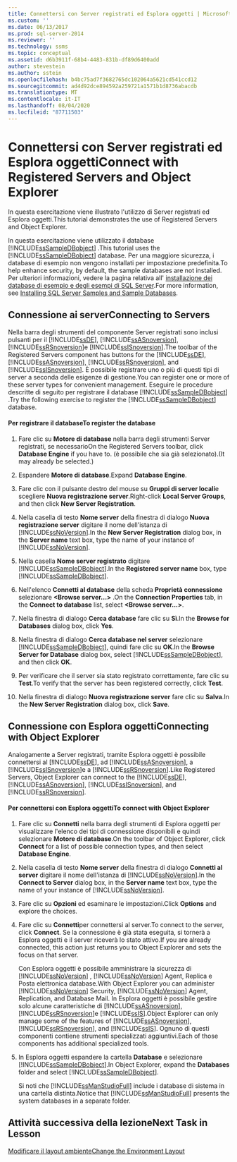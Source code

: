 ```yaml
---
title: Connettersi con Server registrati ed Esplora oggetti | Microsoft Docs
ms.custom: ''
ms.date: 06/13/2017
ms.prod: sql-server-2014
ms.reviewer: ''
ms.technology: ssms
ms.topic: conceptual
ms.assetid: d6b3911f-68b4-4483-831b-df89d6400add
author: stevestein
ms.author: sstein
ms.openlocfilehash: b4bc75ad7f3682765dc102064a5621cd541ccd12
ms.sourcegitcommit: ad4d92dce894592a259721a1571b1d8736abacdb
ms.translationtype: MT
ms.contentlocale: it-IT
ms.lasthandoff: 08/04/2020
ms.locfileid: "87711503"
---
```

# <a name="connect-with-registered-servers-and-object-explorer"></a><span data-ttu-id="ca4d5-102">Connettersi con Server registrati ed Esplora oggetti</span><span class="sxs-lookup"><span data-stu-id="ca4d5-102">Connect with Registered Servers and Object Explorer</span></span>
  <span data-ttu-id="ca4d5-103">In questa esercitazione viene illustrato l'utilizzo di Server registrati ed Esplora oggetti.</span><span class="sxs-lookup"><span data-stu-id="ca4d5-103">This tutorial demonstrates the use of Registered Servers and Object Explorer.</span></span>  
  
 <span data-ttu-id="ca4d5-104">In questa esercitazione viene utilizzato il database [!INCLUDE[ssSampleDBobject](../../includes/sssampledbobject-md.md)] .</span><span class="sxs-lookup"><span data-stu-id="ca4d5-104">This tutorial uses the [!INCLUDE[ssSampleDBobject](../../includes/sssampledbobject-md.md)] database.</span></span> <span data-ttu-id="ca4d5-105">Per una maggiore sicurezza, i database di esempio non vengono installati per impostazione predefinita.</span><span class="sxs-lookup"><span data-stu-id="ca4d5-105">To help enhance security, by default, the sample databases are not installed.</span></span> <span data-ttu-id="ca4d5-106">Per ulteriori informazioni, vedere la pagina relativa all' [installazione dei database di esempio e degli esempi di SQL Server](http://sqlserversamples.codeplex.com).</span><span class="sxs-lookup"><span data-stu-id="ca4d5-106">For more information, see [Installing SQL Server Samples and Sample Databases](http://sqlserversamples.codeplex.com).</span></span>  
  
## <a name="connecting-to-servers"></a><span data-ttu-id="ca4d5-107">Connessione ai server</span><span class="sxs-lookup"><span data-stu-id="ca4d5-107">Connecting to Servers</span></span>  
 <span data-ttu-id="ca4d5-108">Nella barra degli strumenti del componente Server registrati sono inclusi pulsanti per il [!INCLUDE[ssDE](../../includes/ssde-md.md)], [!INCLUDE[ssASnoversion](../../includes/ssasnoversion-md.md)], [!INCLUDE[ssRSnoversion](../../includes/ssrsnoversion-md.md)]e [!INCLUDE[ssISnoversion](../../includes/ssisnoversion-md.md)].</span><span class="sxs-lookup"><span data-stu-id="ca4d5-108">The toolbar of the Registered Servers component has buttons for the [!INCLUDE[ssDE](../../includes/ssde-md.md)], [!INCLUDE[ssASnoversion](../../includes/ssasnoversion-md.md)], [!INCLUDE[ssRSnoversion](../../includes/ssrsnoversion-md.md)], and [!INCLUDE[ssISnoversion](../../includes/ssisnoversion-md.md)].</span></span> <span data-ttu-id="ca4d5-109">È possibile registrare uno o più di questi tipi di server a seconda delle esigenze di gestione.</span><span class="sxs-lookup"><span data-stu-id="ca4d5-109">You can register one or more of these server types for convenient management.</span></span> <span data-ttu-id="ca4d5-110">Eseguire le procedure descritte di seguito per registrare il database [!INCLUDE[ssSampleDBobject](../../includes/sssampledbobject-md.md)] .</span><span class="sxs-lookup"><span data-stu-id="ca4d5-110">Try the following exercise to register the [!INCLUDE[ssSampleDBobject](../../includes/sssampledbobject-md.md)] database.</span></span>  
  
#### <a name="to-register-the-database"></a><span data-ttu-id="ca4d5-111">Per registrare il database</span><span class="sxs-lookup"><span data-stu-id="ca4d5-111">To register the database</span></span>  
  
1.  <span data-ttu-id="ca4d5-112">Fare clic su **Motore di database** nella barra degli strumenti Server registrati, se necessario</span><span class="sxs-lookup"><span data-stu-id="ca4d5-112">On the Registered Servers toolbar, click **Database Engine** if you have to.</span></span> <span data-ttu-id="ca4d5-113">(è possibile che sia già selezionato).</span><span class="sxs-lookup"><span data-stu-id="ca4d5-113">(It may already be selected.)</span></span>  
  
2.  <span data-ttu-id="ca4d5-114">Espandere **Motore di database**.</span><span class="sxs-lookup"><span data-stu-id="ca4d5-114">Expand **Database Engine**.</span></span>  
  
3.  <span data-ttu-id="ca4d5-115">Fare clic con il pulsante destro del mouse su **Gruppi di server locali**e scegliere **Nuova registrazione server**.</span><span class="sxs-lookup"><span data-stu-id="ca4d5-115">Right-click **Local Server Groups**, and then click **New Server Registration**.</span></span>  
  
4.  <span data-ttu-id="ca4d5-116">Nella casella di testo **Nome server** della finestra di dialogo **Nuova registrazione server** digitare il nome dell'istanza di [!INCLUDE[ssNoVersion](../../includes/ssnoversion-md.md)].</span><span class="sxs-lookup"><span data-stu-id="ca4d5-116">In the **New Server Registration** dialog box, in the **Server name** text box, type the name of your instance of [!INCLUDE[ssNoVersion](../../includes/ssnoversion-md.md)].</span></span>  
  
5.  <span data-ttu-id="ca4d5-117">Nella casella **Nome server registrato** digitare [!INCLUDE[ssSampleDBobject](../../includes/sssampledbobject-md.md)].</span><span class="sxs-lookup"><span data-stu-id="ca4d5-117">In the **Registered server name** box, type [!INCLUDE[ssSampleDBobject](../../includes/sssampledbobject-md.md)].</span></span>  
  
6.  <span data-ttu-id="ca4d5-118">Nell'elenco **Connetti al database** della scheda **Proprietà connessione** selezionare **\<Browse server...>** .</span><span class="sxs-lookup"><span data-stu-id="ca4d5-118">On the **Connection Properties** tab, in the **Connect to database** list, select **\<Browse server...>**.</span></span>  
  
7.  <span data-ttu-id="ca4d5-119">Nella finestra di dialogo **Cerca database** fare clic su **Sì**.</span><span class="sxs-lookup"><span data-stu-id="ca4d5-119">In the **Browse for Databases** dialog box, click **Yes**.</span></span>  
  
8.  <span data-ttu-id="ca4d5-120">Nella finestra di dialogo **Cerca database nel server** selezionare [!INCLUDE[ssSampleDBobject](../../includes/sssampledbobject-md.md)], quindi fare clic su **OK**.</span><span class="sxs-lookup"><span data-stu-id="ca4d5-120">In the **Browse Server for Database** dialog box, select [!INCLUDE[ssSampleDBobject](../../includes/sssampledbobject-md.md)], and then click **OK**.</span></span>  
  
9. <span data-ttu-id="ca4d5-121">Per verificare che il server sia stato registrato correttamente, fare clic su **Test**.</span><span class="sxs-lookup"><span data-stu-id="ca4d5-121">To verify that the server has been registered correctly, click **Test**.</span></span>  
  
10. <span data-ttu-id="ca4d5-122">Nella finestra di dialogo **Nuova registrazione server** fare clic su **Salva**.</span><span class="sxs-lookup"><span data-stu-id="ca4d5-122">In the **New Server Registration** dialog box, click **Save**.</span></span>  
  
## <a name="connecting-with-object-explorer"></a><span data-ttu-id="ca4d5-123">Connessione con Esplora oggetti</span><span class="sxs-lookup"><span data-stu-id="ca4d5-123">Connecting with Object Explorer</span></span>  
 <span data-ttu-id="ca4d5-124">Analogamente a Server registrati, tramite Esplora oggetti è possibile connettersi al [!INCLUDE[ssDE](../../includes/ssde-md.md)], ad [!INCLUDE[ssASnoversion](../../includes/ssasnoversion-md.md)], a [!INCLUDE[ssISnoversion](../../includes/ssisnoversion-md.md)]e a [!INCLUDE[ssRSnoversion](../../includes/ssrsnoversion-md.md)].</span><span class="sxs-lookup"><span data-stu-id="ca4d5-124">Like Registered Servers, Object Explorer can connect to the [!INCLUDE[ssDE](../../includes/ssde-md.md)], [!INCLUDE[ssASnoversion](../../includes/ssasnoversion-md.md)], [!INCLUDE[ssISnoversion](../../includes/ssisnoversion-md.md)], and [!INCLUDE[ssRSnoversion](../../includes/ssrsnoversion-md.md)].</span></span>  
  
#### <a name="to-connect-with-object-explorer"></a><span data-ttu-id="ca4d5-125">Per connettersi con Esplora oggetti</span><span class="sxs-lookup"><span data-stu-id="ca4d5-125">To connect with Object Explorer</span></span>  
  
1.  <span data-ttu-id="ca4d5-126">Fare clic su **Connetti** nella barra degli strumenti di Esplora oggetti per visualizzare l'elenco dei tipi di connessione disponibili e quindi selezionare **Motore di database**.</span><span class="sxs-lookup"><span data-stu-id="ca4d5-126">On the toolbar of Object Explorer, click **Connect** for a list of possible connection types, and then select **Database Engine**.</span></span>  
  
2.  <span data-ttu-id="ca4d5-127">Nella casella di testo **Nome server** della finestra di dialogo **Connetti al server** digitare il nome dell'istanza di [!INCLUDE[ssNoVersion](../../includes/ssnoversion-md.md)].</span><span class="sxs-lookup"><span data-stu-id="ca4d5-127">In the **Connect to Server** dialog box, in the **Server name** text box, type the name of your instance of [!INCLUDE[ssNoVersion](../../includes/ssnoversion-md.md)].</span></span>  
  
3.  <span data-ttu-id="ca4d5-128">Fare clic su **Opzioni** ed esaminare le impostazioni.</span><span class="sxs-lookup"><span data-stu-id="ca4d5-128">Click **Options** and explore the choices.</span></span>  
  
4.  <span data-ttu-id="ca4d5-129">Fare clic su **Connetti**per connettersi al server.</span><span class="sxs-lookup"><span data-stu-id="ca4d5-129">To connect to the server, click **Connect**.</span></span> <span data-ttu-id="ca4d5-130">Se la connessione è già stata eseguita, si tornerà a Esplora oggetti e il server riceverà lo stato attivo.</span><span class="sxs-lookup"><span data-stu-id="ca4d5-130">If you are already connected, this action just returns you to Object Explorer and sets the focus on that server.</span></span>  
  
     <span data-ttu-id="ca4d5-131">Con Esplora oggetti è possibile amministrare la sicurezza di [!INCLUDE[ssNoVersion](../../includes/ssnoversion-md.md)] , [!INCLUDE[ssNoVersion](../../includes/ssnoversion-md.md)] Agent, Replica e Posta elettronica database.</span><span class="sxs-lookup"><span data-stu-id="ca4d5-131">With Object Explorer you can administer [!INCLUDE[ssNoVersion](../../includes/ssnoversion-md.md)] Security, [!INCLUDE[ssNoVersion](../../includes/ssnoversion-md.md)] Agent, Replication, and Database Mail.</span></span> <span data-ttu-id="ca4d5-132">In Esplora oggetti è possibile gestire solo alcune caratteristiche di [!INCLUDE[ssASnoversion](../../includes/ssasnoversion-md.md)], [!INCLUDE[ssRSnoversion](../../includes/ssrsnoversion-md.md)]e [!INCLUDE[ssIS](../../includes/ssis-md.md)].</span><span class="sxs-lookup"><span data-stu-id="ca4d5-132">Object Explorer can only manage some of the features of [!INCLUDE[ssASnoversion](../../includes/ssasnoversion-md.md)], [!INCLUDE[ssRSnoversion](../../includes/ssrsnoversion-md.md)], and [!INCLUDE[ssIS](../../includes/ssis-md.md)].</span></span> <span data-ttu-id="ca4d5-133">Ognuno di questi componenti contiene strumenti specializzati aggiuntivi.</span><span class="sxs-lookup"><span data-stu-id="ca4d5-133">Each of those components has additional specialized tools.</span></span>  
  
5.  <span data-ttu-id="ca4d5-134">In Esplora oggetti espandere la cartella **Database** e selezionare [!INCLUDE[ssSampleDBobject](../../includes/sssampledbobject-md.md)].</span><span class="sxs-lookup"><span data-stu-id="ca4d5-134">In Object Explorer, expand the **Databases** folder and select [!INCLUDE[ssSampleDBobject](../../includes/sssampledbobject-md.md)].</span></span>  
  
     <span data-ttu-id="ca4d5-135">Si noti che [!INCLUDE[ssManStudioFull](../../includes/ssmanstudiofull-md.md)] include i database di sistema in una cartella distinta.</span><span class="sxs-lookup"><span data-stu-id="ca4d5-135">Notice that [!INCLUDE[ssManStudioFull](../../includes/ssmanstudiofull-md.md)] presents the system databases in a separate folder.</span></span>  
  
## <a name="next-task-in-lesson"></a><span data-ttu-id="ca4d5-136">Attività successiva della lezione</span><span class="sxs-lookup"><span data-stu-id="ca4d5-136">Next Task in Lesson</span></span>  
 [<span data-ttu-id="ca4d5-137">Modificare il layout ambiente</span><span class="sxs-lookup"><span data-stu-id="ca4d5-137">Change the Environment Layout</span></span>](lesson-1-3-change-the-environment-layout.md)  
  
  
